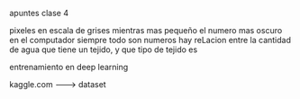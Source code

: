 apuntes clase 4


pixeles en escala de grises
mientras mas pequeño el numero mas oscuro
en el computador siempre todo son numeros
hay reLacion entre la cantidad de agua que tiene un tejido, y que tipo de tejido es 

entrenamiento en deep learning


kaggle.com ---> dataset
